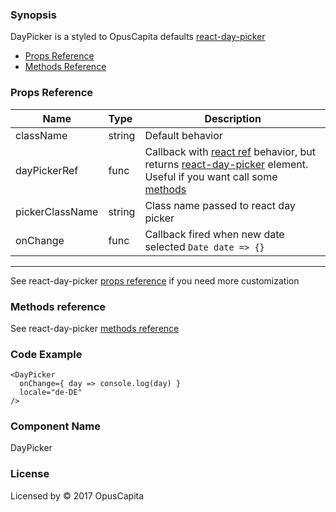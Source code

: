 ### Synopsis

DayPicker is a styled to OpusCapita defaults [react-day-picker](https://github.com/gpbl/react-day-picker)

* [Props Reference](http://react-day-picker.js.org/APIProps.html)
* [Methods Reference](http://react-day-picker.js.org/APIMethods.html)

### Props Reference

| Name                           | Type                    | Description                                                                                                                                                                                                         |
| ------------------------------ | :---------------------- | -----------------------------------------------------------                                                                                                                                                         |
| className                      | string                  | Default behavior                                                                                                                                                                                               |
| dayPickerRef                   | func                    | Callback with [react ref](https://facebook.github.io/react/docs/refs-and-the-dom.html) behavior, but returns [react-day-picker](http://react-day-picker.js.org/) element. Useful if you want call some [methods](http://react-day-picker.js.org/APIMethods.html) |
| pickerClassName                | string                  | Class name passed to react day picker                                                                                                                                                                               |
| onChange                       | func                    | Callback fired when new date selected `Date date => {}`                                                                                                                                                         |

***

See react-day-picker [props reference](http://react-day-picker.js.org/APIProps.html) if you need more customization

### Methods reference

See react-day-picker [methods reference](http://react-day-picker.js.org/APIMethods.html)

### Code Example

```
<DayPicker
  onChange={ day => console.log(day) }
  locale="de-DE"
/>
```

### Component Name

DayPicker

### License

Licensed by © 2017 OpusCapita

